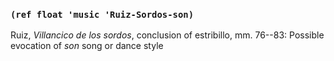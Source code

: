 ### `(ref float 'music 'Ruiz-Sordos-son)`

Ruiz, *Villancico de los sordos*, conclusion of estribillo, mm. 76--83: Possible
evocation of *son* song or dance style
<!--- mm. -->
